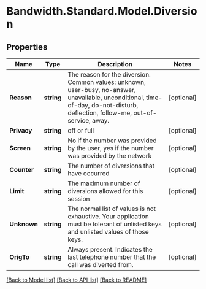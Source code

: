 
# Bandwidth.Standard.Model.Diversion

## Properties

Name | Type | Description | Notes
------------ | ------------- | ------------- | -------------
**Reason** | **string** | The reason for the diversion. Common values: unknown, user-busy, no-answer, unavailable, unconditional, time-of-day, do-not-disturb, deflection, follow-me, out-of-service, away. | [optional] 
**Privacy** | **string** | off or full | [optional] 
**Screen** | **string** | No if the number was provided by the user, yes if the number was provided by the network | [optional] 
**Counter** | **string** | The number of diversions that have occurred | [optional] 
**Limit** | **string** | The maximum number of diversions allowed for this session | [optional] 
**Unknown** | **string** | The normal list of values is not exhaustive. Your application must be tolerant of unlisted keys and unlisted values of those keys. | [optional] 
**OrigTo** | **string** | Always present. Indicates the last telephone number that the call was diverted from. | [optional] 

[[Back to Model list]](../README.md#documentation-for-models)
[[Back to API list]](../README.md#documentation-for-api-endpoints)
[[Back to README]](../README.md)


